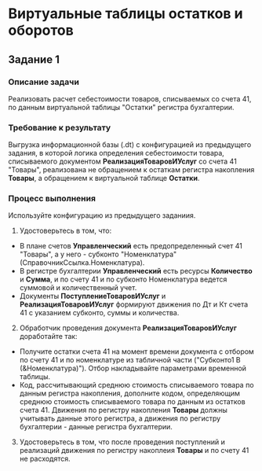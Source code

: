 # Виртуальные таблицы остатков и оборотов

## Задание 1

### Описание задачи

Реализовать расчет себестоимости товаров, списываемых со счета 41, по данным виртуальной таблицы "Остатки" регистра бухгалтерии.

### Требование к результату

Выгрузка информационной базы (.dt) с конфигурацией из предыдущего задания, в которой логика определения себестоимости товара, списываемого документом **РеализацияТоваровИУслуг** со счета 41 "Товары", реализована не обращением к остаткам регистра накопления **Товары**, а обращением к виртуальной таблице **Остатки**.

### Процесс выполнения

Используйте конфигурацию из предыдущего заданиия.

1. Удостоверьтесь в том, что:

* В плане счетов **Управленческий** есть предопределенный счет 41 "Товары", а у него - субконто "Номенклатура" (СправочникСсылка.Номенклатура).
* В регистре бухгалтерии **Управленческий** есть ресурсы **Количество** и **Сумма**, и по счету 41 и по субконто Номенклатура ведется суммовой и количественный учет.
* Документы **ПоступлениеТоваровИУслуг** и **РеализацияТоваровИУслуг** формируют движения по Дт и Кт счета 41 с указанием субконто, суммы и количества.

2. Обработчик проведения документа **РеализацияТоваровИУслуг** доработайте так:

* Получите остатки счета 41 на момент времени документа с отбором по счету 41 и по номенклатуре из табличной части ("Субконто1 В (&Номенклатура)"). Отбор накладывайте параметрами временной таблицы.
* Код, рассчитывающий среднюю стоимость списываемого товара по данным регистра накопления, дополните кодом, определяющим среднюю стоимость списываемого товара по данным из остатков счета 41. Движения по регистру накопления **Товары** должны учитывать данные этого регистра, а движения по регистру бухгалтерии - данные регистра бухгалтерии.

3. Удостоверьтесь в том, что после проведения поступлений и реализаций движения по регистру накоплеия **Товары** и по счету 41 не расходятся.

